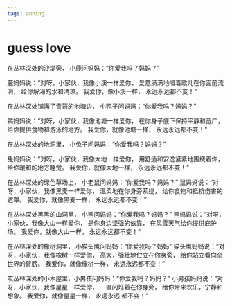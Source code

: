 ```yaml
---
tags: anning
---
```

# guess love

在丛林深处的沙堤旁， 小鹿问妈妈：“你爱我吗？妈妈？”

鹿妈妈说：“对呀，小家伙，我像小溪一样爱你， 爱意满满地唱着歌儿在你面前流淌， 给你解渴的水和清凉。 我爱你，像小溪一样， 永远永远都不变！”

在丛林深处铺满了青苔的池塘边， 小鸭子问妈妈：“你爱我吗？妈妈？”

鸭妈妈说：“对呀，小家伙，我像池塘一样爱你， 在你身子底下保持平静和宽广， 给你提供食物和游泳的地方。 我爱你，就像池塘一样， 永远永远都不变！”

在丛林深处的地洞里， 小兔子问妈妈：“你爱我吗？妈妈？”

兔妈妈说：“对呀，小家伙，我像大地一样爱你， 用舒适和安逸紧紧地围绕着你， 给你暖和的地方睡觉。 我爱你，就像大地一样， 永远永远都不变！”

在丛林深处的绿色草场上， 小老鼠问妈妈：“你爱我吗？妈妈？” 鼠妈妈说：“对呀，小家伙，我像黑麦一样爱你， 温柔地在你身旁萦绕， 给你食物和抵抗伤害的遮罩。 我爱你，就像黑麦一样， 永远永远都不变！”

在丛林深处黑黑的山洞里， 小熊问妈妈：“你爱我吗？妈妈？” 熊妈妈说：“对呀，小家伙，我像大山一样爱你， 是你身边坚强的依靠， 在风雪天气给你提供庇护场。 我爱你，就像大山一样， 永远永远都不变！”

在丛林深处的橡树洞里， 小猫头鹰问妈妈：“你爱我吗？妈妈” 猫头鹰妈妈说：“对呀，小家伙，我像橡树一样爱你， 高大，强壮地伫立在你身旁， 给你站立看向全世界的臂膀。 我爱你，就像橡树一样， 永远永远都不变！”

哎丛林深处的小木屋里，小男孩问妈妈：“你爱我吗？妈妈？” 小男孩妈妈说：“对呀，小家伙，我像星星一样爱你， 一直闪烁着在你身旁， 给你带来欢乐，宁静和想象。 我爱你，就像星星一样， 永远永远 都不变！”
